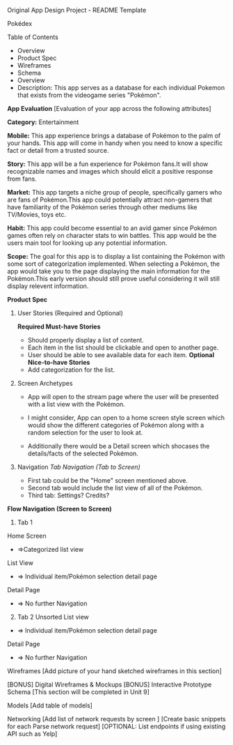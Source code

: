 Original App Design Project - README Template

Pokédex

Table of Contents
- Overview
- Product Spec
- Wireframes
- Schema
- Overview
- Description:
This app serves as a database for each individual Pokemon that exists from the videogame series "Pokémon".

**App Evaluation**
[Evaluation of your app across the following attributes]

**Category:** Entertainment

**Mobile:** This app experience brings a database of Pokémon to the palm of your hands. This app will come in handy when you need to know a specific fact or detail from a trusted source.

**Story:** This app will be a fun experience for Pokémon fans.It will show recognizable names and images which should elicit a positive response from fans.

**Market:** This app targets a niche group of people, specifically gamers who are fans of Pokémon.This app could potentially attract non-gamers that have familiarity of the Pokémon series through other mediums like TV/Movies, toys etc.

**Habit:** This app could become essential to an avid gamer since Pokémon games often rely on character stats to win battles. This app would be the users main tool for looking up any potential information.

**Scope:** The goal for this app is to display a list containing the Pokémon with some sort of categorization implemented. When selecting a Pokémon, the app would take you to the page displaying the main information for the Pokémon.This early version should still prove useful considering it will still display relevent information.

**Product Spec**
1. User Stories (Required and Optional)

    **Required Must-have Stories**
    - Should properly display a list of content.
    - Each item in the list should be clickable and open to another page.
    - User should be able to see available data for each item.
   **Optional Nice-to-have Stories**
    - Add categorization for the list.

2. Screen Archetypes

    - App will open to the stream page where the user will be presented with a list view with the Pokémon.

    - I might consider,
        App can open to a home screen style screen which would show the different categories of Pokémon along with a random selection for the user to look at.

    - Additionally there would be a Detail screen which shocases the details/facts of the selected Pokémon.

3. Navigation
*Tab Navigation (Tab to Screen)*

    - First tab could be the "Home" screen mentioned above.
    - Second tab would include the list view of all of the         Pokémon.
    - Third tab: Settings? Credits?

**Flow Navigation (Screen to Screen)**

1. Tab 1

Home Screen
- =>Categorized list view 

List View
- => Individual item/Pokémon selection detail page

Detail Page
- => No further Navigation

2. Tab 2
Unsorted List view
- => Individual item/Pokémon selection detail page

Detail Page
- => No further Navigation

Wireframes
[Add picture of your hand sketched wireframes in this section] 

[BONUS] Digital Wireframes & Mockups
[BONUS] Interactive Prototype
Schema
[This section will be completed in Unit 9]

Models
[Add table of models]

Networking
[Add list of network requests by screen ]
[Create basic snippets for each Parse network request]
[OPTIONAL: List endpoints if using existing API such as Yelp]
